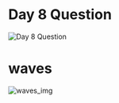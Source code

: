 # Day 8 Question
![Day 8 Question](https://github.com/user-attachments/assets/2d53bffa-5673-4e16-8b45-a61fa9c943e5)

# waves
![waves_img](https://github.com/user-attachments/assets/304a139b-7975-4d54-bb68-62ca2b02e187)
